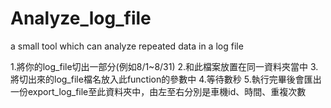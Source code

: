 # Analyze_log_file
a small tool which can analyze repeated data in a log file

1.將你的log_file切出一部分(例如8/1~8/31)
2.和此檔案放置在同一資料夾當中
3.將切出來的log_file檔名放入此function的參數中
4.等待數秒
5.執行完畢後會匯出一份export_log_file至此資料夾中，由左至右分別是車機id、時間、重複次數
